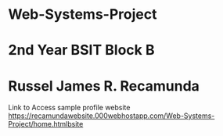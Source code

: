 # Web-Systems-Project
# 2nd Year BSIT Block B
# Russel James R. Recamunda


Link to Access sample profile website https://recamundawebsite.000webhostapp.com/Web-Systems-Project/home.htmlbsite 
